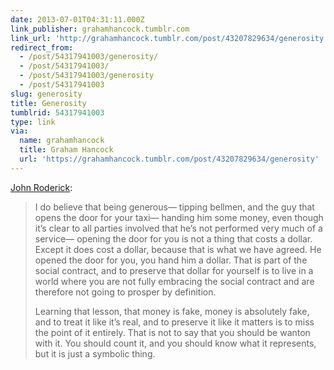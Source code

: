 ```yaml
---
date: 2013-07-01T04:31:11.000Z
link_publisher: grahamhancock.tumblr.com
link_url: 'http://grahamhancock.tumblr.com/post/43207829634/generosity'
redirect_from:
  - /post/54317941003/generosity/
  - /post/54317941003/
  - /post/54317941003/generosity
  - /post/54317941003
slug: generosity
title: Generosity
tumblrid: 54317941003
type: link
via:
  name: grahamhancock
  title: Graham Hancock
  url: 'https://grahamhancock.tumblr.com/post/43207829634/generosity'
---
```

<p> <a href="https://twitter.com/johnroderick" target="_blank">John Roderick</a>:</p>

<blockquote>
<p>I do believe that being generous— tipping bellmen, and the guy that opens the door for your taxi— handing him some money, even though it’s clear to all parties involved that he’s not performed very much of a service— opening the door for you is not a thing that costs a dollar. Except it does cost a dollar, because that is what we have agreed. He opened the door for you, you hand him a dollar. That is part of the social contract, and to preserve that dollar for yourself is to live in a world where you are not fully embracing the social contract and are therefore not going to prosper by definition.

</p><p>Learning that lesson, that money is fake, money is absolutely fake, and to treat it like it’s real, and to preserve it like it matters is to miss the point of it entirely. That is not to say that you should be wanton with it. You should count it, and you should know what it represents, but it is just a symbolic thing.</p></blockquote>
